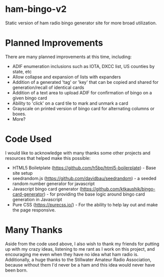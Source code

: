 # ham-bingo-v2
Static version of ham radio bingo generator site for more broad utilization.

# Planned Improvements
There are many planned improvements at this time, including:
* ADIF enumeration inclusions such as IOTA, DXCC list, US counties by state, etc
* Allow collapse and expansion of lists with expanders
* Addition of a generated 'tag' or 'key' that can be copied and shared for generation/recall of identical cards
* Addition of a text area to upload ADIF for confirmation of bingo on a given bingo card
* Ability to 'click' on a card tile to mark and unmark a card
* Grayscale on printed version of bingo card for alternating columns or boxes.
* More?

# Code Used
I would like to acknowledge with many thanks some other projects and resources that helped make this possible:
* HTML5 Boiletplate (https://github.com/h5bp/html5-boilerplate) - Base site setup
* seedrandom.js (https://github.com/davidbau/seedrandom) - a seeded random number generator for javascript
* Javascript bingo card generator (https://github.com/ktkaushik/bingo-card-generator) - for providing the base logic around bingo card generation in Javascript
* Pure CSS (https://purecss.io/) - For the ability to help lay out and make the page responsive.


# Many Thanks
Aside from the code used above, I also wish to thank my friends for putting up with my crazy ideas, listening to me rant as I work on this project, and encouraging me even when they have no idea what ham radio is.  Additionally, a huge thanks to the Stillwater Amateur Radio Association, because without them I'd never be a ham and this idea would never have been born.
